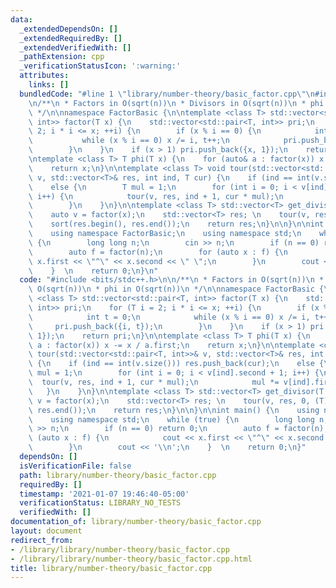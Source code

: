 ```yaml
---
data:
  _extendedDependsOn: []
  _extendedRequiredBy: []
  _extendedVerifiedWith: []
  _pathExtension: cpp
  _verificationStatusIcon: ':warning:'
  attributes:
    links: []
  bundledCode: "#line 1 \"library/number-theory/basic_factor.cpp\"\n#include <bits/stdc++.h>\n\
    \n/**\n * Factors in O(sqrt(n))\n * Divisors in O(sqrt(n))\n * phi in O(sqrt(n))\n\
    \ */\n\nnamespace FactorBasic {\n\ntemplate <class T> std::vector<std::pair<T,\
    \ int>> factor(T x) {\n    std::vector<std::pair<T, int>> pri;\n    for (T i =\
    \ 2; i * i <= x; ++i) {\n        if (x % i == 0) {\n            int t = 0;\n \
    \           while (x % i == 0) x /= i, t++;\n            pri.push_back({i, t});\n\
    \        }\n    }\n    if (x > 1) pri.push_back({x, 1});\n    return pri;\n}\n\
    \ntemplate <class T> T phi(T x) {\n    for (auto& a : factor(x)) x -= x / a.first;\n\
    \    return x;\n}\n\ntemplate <class T> void tour(std::vector<std::pair<T, int>>&\
    \ v, std::vector<T>& res, int ind, T cur) {\n    if (ind == int(v.size())) res.push_back(cur);\n\
    \    else {\n        T mul = 1;\n        for (int i = 0; i < v[ind].second + 1;\
    \ i++) {\n            tour(v, res, ind + 1, cur * mul);\n            mul *= v[ind].first;\n\
    \        }\n    }\n}\n\ntemplate <class T> std::vector<T> get_divisor(T x) {\n\
    \    auto v = factor(x);\n    std::vector<T> res; \n    tour(v, res, 0, (T) 1);\n\
    \    sort(res.begin(), res.end());\n    return res;\n}\n\n}\n\nint main() {\n\
    \    using namespace FactorBasic;\n    using namespace std;\n    while (true)\
    \ {\n        long long n;\n        cin >> n;\n        if (n == 0) return 0;\n\
    \        auto f = factor(n);\n        for (auto x : f) {\n            cout <<\
    \ x.first << \"^\" << x.second << \" \";\n        }\n        cout << '\\n';\n\
    \    }  \n    return 0;\n}\n"
  code: "#include <bits/stdc++.h>\n\n/**\n * Factors in O(sqrt(n))\n * Divisors in\
    \ O(sqrt(n))\n * phi in O(sqrt(n))\n */\n\nnamespace FactorBasic {\n\ntemplate\
    \ <class T> std::vector<std::pair<T, int>> factor(T x) {\n    std::vector<std::pair<T,\
    \ int>> pri;\n    for (T i = 2; i * i <= x; ++i) {\n        if (x % i == 0) {\n\
    \            int t = 0;\n            while (x % i == 0) x /= i, t++;\n       \
    \     pri.push_back({i, t});\n        }\n    }\n    if (x > 1) pri.push_back({x,\
    \ 1});\n    return pri;\n}\n\ntemplate <class T> T phi(T x) {\n    for (auto&\
    \ a : factor(x)) x -= x / a.first;\n    return x;\n}\n\ntemplate <class T> void\
    \ tour(std::vector<std::pair<T, int>>& v, std::vector<T>& res, int ind, T cur)\
    \ {\n    if (ind == int(v.size())) res.push_back(cur);\n    else {\n        T\
    \ mul = 1;\n        for (int i = 0; i < v[ind].second + 1; i++) {\n          \
    \  tour(v, res, ind + 1, cur * mul);\n            mul *= v[ind].first;\n     \
    \   }\n    }\n}\n\ntemplate <class T> std::vector<T> get_divisor(T x) {\n    auto\
    \ v = factor(x);\n    std::vector<T> res; \n    tour(v, res, 0, (T) 1);\n    sort(res.begin(),\
    \ res.end());\n    return res;\n}\n\n}\n\nint main() {\n    using namespace FactorBasic;\n\
    \    using namespace std;\n    while (true) {\n        long long n;\n        cin\
    \ >> n;\n        if (n == 0) return 0;\n        auto f = factor(n);\n        for\
    \ (auto x : f) {\n            cout << x.first << \"^\" << x.second << \" \";\n\
    \        }\n        cout << '\\n';\n    }  \n    return 0;\n}"
  dependsOn: []
  isVerificationFile: false
  path: library/number-theory/basic_factor.cpp
  requiredBy: []
  timestamp: '2021-01-07 19:46:40-05:00'
  verificationStatus: LIBRARY_NO_TESTS
  verifiedWith: []
documentation_of: library/number-theory/basic_factor.cpp
layout: document
redirect_from:
- /library/library/number-theory/basic_factor.cpp
- /library/library/number-theory/basic_factor.cpp.html
title: library/number-theory/basic_factor.cpp
---
```


